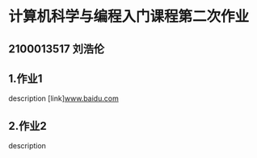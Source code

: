 # 计算机科学与编程入门课程第二次作业
## 2100013517 刘浩伦
## 1.作业1
description
[link]www.baidu.com
## 2.作业2
description
